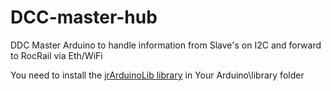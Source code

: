 # DCC-master-hub
DDC Master Arduino to handle information from Slave's on I2C and forward to RocRail via Eth/WiFi

You need to install the [jrArduinoLib library](/../../jrArduinoLib) in Your Arduino\library folder 
